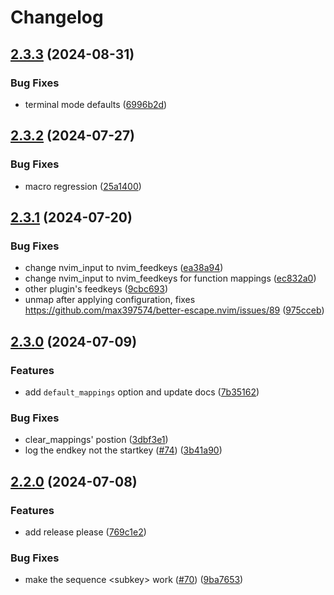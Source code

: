 # Changelog

## [2.3.3](https://github.com/max397574/better-escape.nvim/compare/v2.3.2...v2.3.3) (2024-08-31)


### Bug Fixes

* terminal mode defaults ([6996b2d](https://github.com/max397574/better-escape.nvim/commit/6996b2d821d61358786a5dfa21dd595e643f4af7))

## [2.3.2](https://github.com/max397574/better-escape.nvim/compare/v2.3.1...v2.3.2) (2024-07-27)


### Bug Fixes

* macro regression ([25a1400](https://github.com/max397574/better-escape.nvim/commit/25a14001e587ce3068b3b2204c330fdd5a09b877))

## [2.3.1](https://github.com/max397574/better-escape.nvim/compare/v2.3.0...v2.3.1) (2024-07-20)


### Bug Fixes

* change nvim_input to nvim_feedkeys ([ea38a94](https://github.com/max397574/better-escape.nvim/commit/ea38a944837e00e4a9f62614cb46bdccf3cda976))
* change nvim_input to nvim_feedkeys for function mappings ([ec832a0](https://github.com/max397574/better-escape.nvim/commit/ec832a05c1f6c7826cc209bede6fbc2d0d50b1c1))
* other plugin's feedkeys ([9cbc693](https://github.com/max397574/better-escape.nvim/commit/9cbc6934e9258dc95405fcb3f7fdab499e5606be))
* unmap after applying configuration, fixes https://github.com/max397574/better-escape.nvim/issues/89 ([975cceb](https://github.com/max397574/better-escape.nvim/commit/975cceb1d7b841f16731862132a0ffb2acda3f8b))

## [2.3.0](https://github.com/max397574/better-escape.nvim/compare/v2.2.0...v2.3.0) (2024-07-09)


### Features

* add `default_mappings` option and update docs ([7b35162](https://github.com/max397574/better-escape.nvim/commit/7b351629d4f08039977e290961915d916a985aa3))


### Bug Fixes

* clear_mappings' postion ([3dbf3e1](https://github.com/max397574/better-escape.nvim/commit/3dbf3e1626d9180c4f42e3aa39dd47a1c046cd8b))
* log the endkey not the startkey ([#74](https://github.com/max397574/better-escape.nvim/issues/74)) ([3b41a90](https://github.com/max397574/better-escape.nvim/commit/3b41a905799577e3259ead9056bcabb72dedf537))

## [2.2.0](https://github.com/max397574/better-escape.nvim/compare/v2.1.1...v2.2.0) (2024-07-08)


### Features

* add release please ([769c1e2](https://github.com/max397574/better-escape.nvim/commit/769c1e2d349731cb0d78da440a68b50485140d64))


### Bug Fixes

* make the sequence &lt;subkey&gt;<key><subkey> work ([#70](https://github.com/max397574/better-escape.nvim/issues/70)) ([9ba7653](https://github.com/max397574/better-escape.nvim/commit/9ba7653f376da79e858dc5f413157621d0b507c7))

